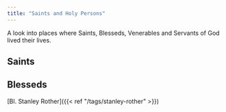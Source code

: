 ```yaml
---
title: "Saints and Holy Persons"
---
```


A look into places where Saints, Blesseds, Venerables and Servants of God lived their lives.

## Saints



## Blesseds

[Bl. Stanley Rother]({{< ref "/tags/stanley-rother" >}})
